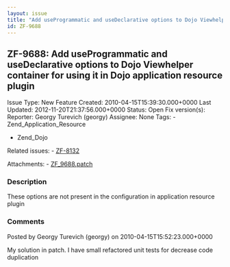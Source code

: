 ```yaml
---
layout: issue
title: "Add useProgrammatic and useDeclarative options to Dojo Viewhelper container for using it in Dojo application resource plugin"
id: ZF-9688
---
```


ZF-9688: Add useProgrammatic and useDeclarative options to Dojo Viewhelper container for using it in Dojo application resource plugin
-------------------------------------------------------------------------------------------------------------------------------------

 Issue Type: New Feature Created: 2010-04-15T15:39:30.000+0000 Last Updated: 2012-11-20T21:37:56.000+0000 Status: Open Fix version(s): 
 Reporter:  Georgy Turevich (georgy)  Assignee:  None  Tags: - Zend\_Application\_Resource
- Zend\_Dojo
 
 Related issues: - [ZF-8132](/issues/browse/ZF-8132)
 
 Attachments: - [ZF\_9688.patch](/issues/secure/attachment/13003/ZF_9688.patch)
 
### Description

These options are not present in the configuration in application resource plugin

 

 

### Comments

Posted by Georgy Turevich (georgy) on 2010-04-15T15:52:23.000+0000

My solution in patch. I have small refactored unit tests for decrease code duplication

 

 
